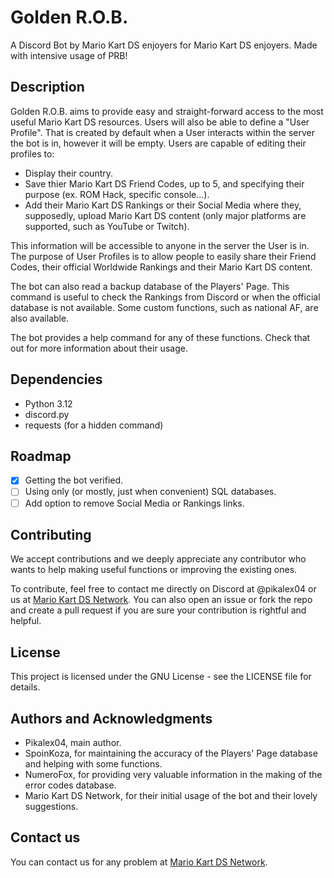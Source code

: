 # Golden R.O.B.

A Discord Bot by Mario Kart DS enjoyers for Mario Kart DS enjoyers. Made with intensive usage of PRB!

## Description

Golden R.O.B. aims to provide easy and straight-forward access to the most useful Mario Kart DS resources.
Users will also be able to define a "User Profile". That is created by default when a User interacts within the server the bot is in, however it will be empty.
Users are capable of editing their profiles to:
* Display their country.
* Save thier Mario Kart DS Friend Codes, up to 5, and specifying their purpose (ex. ROM Hack, specific console...).
* Add their Mario Kart DS Rankings or their Social Media where they, supposedly, upload Mario Kart DS content (only major platforms are supported, such as YouTube or Twitch).

This information will be accessible to anyone in the server the User is in.
The purpose of User Profiles is to allow people to easily share their Friend Codes, their official Worldwide Rankings and their Mario Kart DS content.

The bot can also read a backup database of the Players' Page. This command is useful to check the Rankings from Discord or when the official database is not available.
Some custom functions, such as national AF, are also available.

The bot provides a help command for any of these functions. Check that out for more information about their usage.

## Dependencies

* Python 3.12
* discord.py
* requests (for a hidden command)

## Roadmap

- [x] Getting the bot verified.
- [ ] Using only (or mostly, just when convenient) SQL databases.
- [ ] Add option to remove Social Media or Rankings links.

## Contributing

We accept contributions and we deeply appreciate any contributor who wants to help making useful functions or improving the existing ones.

To contribute, feel free to contact me directly on Discord at @pikalex04 or us at [Mario Kart DS Network](https://discord.gg/pa9bea6).
You can also open an issue or fork the repo and create a pull request if you are sure your contribution is rightful and helpful.

## License

This project is licensed under the GNU License - see the LICENSE file for details.

## Authors and Acknowledgments

* Pikalex04, main author.
* SpoinKoza, for maintaining the accuracy of the Players' Page database and helping with some functions.
* NumeroFox, for providing very valuable information in the making of the error codes database.
* Mario Kart DS Network, for their initial usage of the bot and their lovely suggestions.

## Contact us

You can contact us for any problem at [Mario Kart DS Network](https://discord.gg/pa9bea6).
